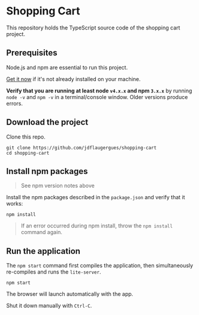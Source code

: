 # Shopping Cart

This repository holds the TypeScript source code of the shopping cart project.


## Prerequisites

Node.js and npm are essential to run this project. 
    
<a href="https://docs.npmjs.com/getting-started/installing-node" target="_blank" title="Installing Node.js and updating npm">
Get it now</a> if it's not already installed on your machine.
 
**Verify that you are running at least node `v4.x.x` and npm `3.x.x`**
by running `node -v` and `npm -v` in a terminal/console window.
Older versions produce errors.


## Download the project

Clone this repo.
```shell
git clone https://github.com/jdflaugergues/shopping-cart
cd shopping-cart
```


## Install npm packages

> See npm version notes above

Install the npm packages described in the `package.json` and verify that it works:

```shell
npm install
```

> If an error occurred during npm install, throw the `npm install` command again. 


## Run the application

The `npm start` command first compiles the application, then simultaneously re-compiles and runs the `lite-server`.

```shell
npm start
```

The browser will launch automatically with the app.

Shut it down manually with `Ctrl-C`.

